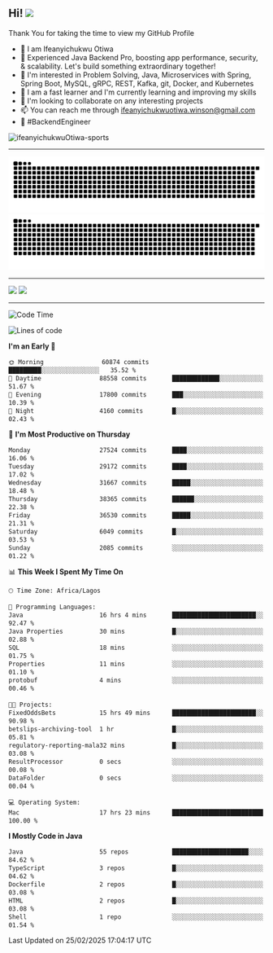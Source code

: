 <!-- BLOG-POST-LIST:START --><!-- BLOG-POST-LIST:END -->

## Hi! <img src="https://media.giphy.com/media/hvRJCLFzcasrR4ia7z/giphy.gif" width="4%"> 

Thank You for taking the time to view my GitHub Profile

- 👋 I am Ifeanyichukwu Otiwa
- 🚀 Experienced Java Backend Pro, boosting app performance, security, & scalability. Let's build something extraordinary together!
- 👀 I'm interested in Problem Solving, Java, Microservices with Spring, Spring Boot, MySQL, gRPC, REST, Kafka, git, Docker, and Kubernetes
- 🌱 I am a fast learner and I'm currently learning and improving my skills
- 💞️ I'm looking to collaborate on any interesting projects
- 📫 You can reach me through ifeanyichukwuotiwa.winson@gmail.com
- 🚀 #BackendEngineer

<p align="left" marginTop="10px"> <img src="https://komarev.com/ghpvc/?username=ifeanyichukwuOtiwa-sports&label=Profile%20views&color=0e75b6&style=for-the-badge" alt="ifeanyichukwuOtiwa-sports" /> </p>

***

<!--🐍📈SNAKEGRAPH / 🌐WEBSITE: https://github.com/Platane/snk -->
![github contribution grid snake animation](https://raw.githubusercontent.com/ifeanyichukwuOtiwa-sports/ifeanyichukwuOtiwa-sports/output/github-contribution-grid-snake-dark.svg#gh-dark-mode-only)![github contribution grid snake animation](https://raw.githubusercontent.com/ifeanyichukwuOtiwa-sports/ifeanyichukwuOtiwa-sports/output/github-contribution-grid-snake.svg#gh-light-mode-only)

***

<p float="left">
  <img float="left" src="https://github-readme-stats.vercel.app/api?username=ifeanyichukwuOtiwa-sports&count_private=true&include_all_commits=true&theme=react&show_icons=true" />
  <img float="right" src="https://github-readme-stats.vercel.app/api/top-langs/?username=ifeanyichukwuOtiwa-sports&layout=compact&show_icons=true&theme=react" /> 
</p>

***



<!--START_SECTION:waka-->
![Code Time](http://img.shields.io/badge/Code%20Time-3%2C494%20hrs%2010%20mins-blue)

![Lines of code](https://img.shields.io/badge/From%20Hello%20World%20I%27ve%20Written-43.1%20million%20lines%20of%20code-blue)

**I'm an Early 🐤** 

```text
🌞 Morning                60874 commits       █████████░░░░░░░░░░░░░░░░   35.52 % 
🌆 Daytime                88558 commits       █████████████░░░░░░░░░░░░   51.67 % 
🌃 Evening                17800 commits       ███░░░░░░░░░░░░░░░░░░░░░░   10.39 % 
🌙 Night                  4160 commits        █░░░░░░░░░░░░░░░░░░░░░░░░   02.43 % 
```
📅 **I'm Most Productive on Thursday** 

```text
Monday                   27524 commits       ████░░░░░░░░░░░░░░░░░░░░░   16.06 % 
Tuesday                  29172 commits       ████░░░░░░░░░░░░░░░░░░░░░   17.02 % 
Wednesday                31667 commits       █████░░░░░░░░░░░░░░░░░░░░   18.48 % 
Thursday                 38365 commits       ██████░░░░░░░░░░░░░░░░░░░   22.38 % 
Friday                   36530 commits       █████░░░░░░░░░░░░░░░░░░░░   21.31 % 
Saturday                 6049 commits        █░░░░░░░░░░░░░░░░░░░░░░░░   03.53 % 
Sunday                   2085 commits        ░░░░░░░░░░░░░░░░░░░░░░░░░   01.22 % 
```


📊 **This Week I Spent My Time On** 

```text
🕑︎ Time Zone: Africa/Lagos

💬 Programming Languages: 
Java                     16 hrs 4 mins       ███████████████████████░░   92.47 % 
Java Properties          30 mins             █░░░░░░░░░░░░░░░░░░░░░░░░   02.88 % 
SQL                      18 mins             ░░░░░░░░░░░░░░░░░░░░░░░░░   01.75 % 
Properties               11 mins             ░░░░░░░░░░░░░░░░░░░░░░░░░   01.10 % 
protobuf                 4 mins              ░░░░░░░░░░░░░░░░░░░░░░░░░   00.46 % 

🐱‍💻 Projects: 
FixedOddsBets            15 hrs 49 mins      ███████████████████████░░   90.98 % 
betslips-archiving-tool  1 hr                █░░░░░░░░░░░░░░░░░░░░░░░░   05.81 % 
regulatory-reporting-mala32 mins             █░░░░░░░░░░░░░░░░░░░░░░░░   03.08 % 
ResultProcessor          0 secs              ░░░░░░░░░░░░░░░░░░░░░░░░░   00.08 % 
DataFolder               0 secs              ░░░░░░░░░░░░░░░░░░░░░░░░░   00.04 % 

💻 Operating System: 
Mac                      17 hrs 23 mins      █████████████████████████   100.00 % 
```

**I Mostly Code in Java** 

```text
Java                     55 repos            █████████████████████░░░░   84.62 % 
TypeScript               3 repos             █░░░░░░░░░░░░░░░░░░░░░░░░   04.62 % 
Dockerfile               2 repos             █░░░░░░░░░░░░░░░░░░░░░░░░   03.08 % 
HTML                     2 repos             █░░░░░░░░░░░░░░░░░░░░░░░░   03.08 % 
Shell                    1 repo              ░░░░░░░░░░░░░░░░░░░░░░░░░   01.54 % 
```




 Last Updated on 25/02/2025 17:04:17 UTC
<!--END_SECTION:waka-->

<!--
<p align="center">
![trophy](https://github-profile-trophy.vercel.app/?username=ifeanyichukwuOtiwa-sports&theme=onedark) (https://github.com/ryo-ma/github-profile-trophy)
</p>
-->

<!---
ifeanyi-otiwa/ifeanyi-otiwa is a ✨ special ✨ repository because its `README.md` (this file) appears on your GitHub profile.
You can click the Preview link to take a look at your changes.
--->
